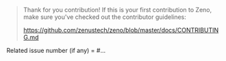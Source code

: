 > Thank for you contribution!
> If this is your first contribution to Zeno, make sure you've checked out the contributor guidelines:
>
> https://github.com/zenustech/zeno/blob/master/docs/CONTRIBUTING.md

Related issue number (if any) = #...
